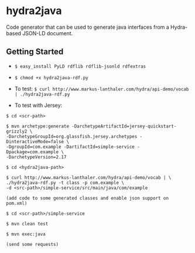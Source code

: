 # hydra2java
Code generator that can be used to generate java interfaces from a Hydra-based JSON-LD document. 

## Getting Started

- `$ easy_install PyLD rdflib rdflib-jsonld rdfextras`
- `$ chmod +x hydra2java-rdf.py`
- To test: `$ curl http://www.markus-lanthaler.com/hydra/api-demo/vocab | ./hydra2java-rdf.py`

- To test with Jersey: 

```
$ cd <scr-path>

$ mvn archetype:generate -DarchetypeArtifactId=jersey-quickstart-grizzly2 \
-DarchetypeGroupId=org.glassfish.jersey.archetypes -DinteractiveMode=false \
-DgroupId=com.example -DartifactId=simple-service -Dpackage=com.example \
-DarchetypeVersion=2.17

$ cd <hydra2java-path>

$ curl http://www.markus-lanthaler.com/hydra/api-demo/vocab | \
./hydra2java-rdf.py -t class -p com.example \
-d <src-path>/simple-service/src/main/java/com/example

(add code to some generated classes and enable json support on pom.xml)

$ cd <scr-path>/simple-service

$ mvn clean test

$ mvn exec:java

(send some requests)
```